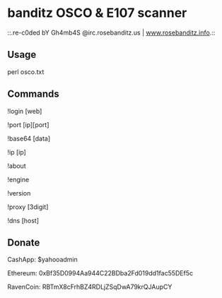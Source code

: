 # banditz OSCO & E107 scanner
::.re-c0ded bY Gh4mb4S @irc.rosebanditz.us | www.rosebanditz.info.::

## Usage
perl osco.txt 

## Commands
!login [web]

!port [ip][port]

!base64 [data]

!ip [ip]

!about

!engine

!version

!proxy [3digit]

!dns [host]

## Donate
CashApp: $yahooadmin 

Ethereum: 0xBf35D0994Aa944C22BDba2Fd019dd1fac55DEf5c

RavenCoin: RBTmX8cFrhBZ4RDLjZSqDwA79krQJAupCY